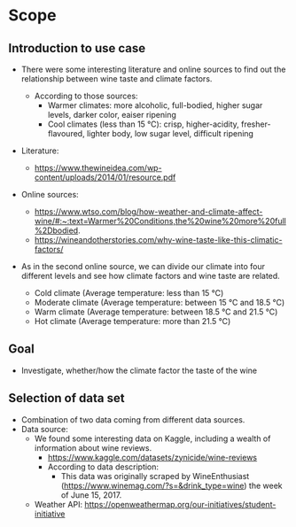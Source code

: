 # Scope 

## Introduction to use case 
- There were some interesting literature and online sources to find out the relationship between wine taste and climate factors. 
    - According to those sources:
        - Warmer climates: more alcoholic, full-bodied, higher sugar levels, darker color, eaiser ripening
        - Cool climates (less than 15 ℃): crisp, higher-acidity, fresher-flavoured, lighter body, low sugar level, difficult ripening
- Literature:
    - https://www.thewineidea.com/wp-content/uploads/2014/01/resource.pdf
- Online sources: 
    - https://www.wtso.com/blog/how-weather-and-climate-affect-wine/#:~:text=Warmer%20Conditions,the%20wine%20more%20full%2Dbodied.
    - https://wineandotherstories.com/why-wine-taste-like-this-climatic-factors/

- As in the second online source, we can divide our climate into four different levels and see how climate factors and wine taste are related.
    - Cold climate (Average temperature: less than 15 ℃)
    - Moderate climate (Average temperature: between 15 ℃ and 18.5 ℃)
    - Warm climate (Average temperature: between 18.5 ℃ and 21.5 ℃)
    - Hot climate (Average temperature: more than 21.5 ℃)

## Goal
- Investigate, whether/how the climate factor the taste of the wine

## Selection of data set
- Combination of two data coming from different data sources.
- Data source: 
    - We found some interesting data on Kaggle, including a wealth of information about wine reviews.
        - https://www.kaggle.com/datasets/zynicide/wine-reviews
        - According to data description:
            - This data was originally scraped by WineEnthusiast (https://www.winemag.com/?s=&drink_type=wine) the week of June 15, 2017.
    - Weather API: https://openweathermap.org/our-initiatives/student-initiative
